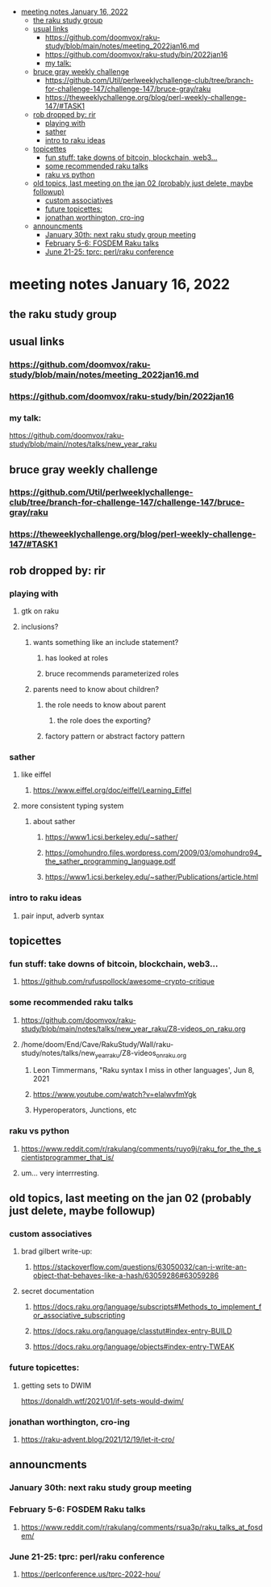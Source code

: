 - [meeting notes January 16, 2022](#org31a6566)
  - [the raku study group](#org2fe5b40)
  - [usual links](#orga7964d4)
    - [<https://github.com/doomvox/raku-study/blob/main/notes/meeting_2022jan16.md>](#org963e4e8)
    - [<https://github.com/doomvox/raku-study/bin/2022jan16>](#org494418f)
    - [my talk:](#org337d35c)
  - [bruce gray weekly challenge](#org1e43160)
    - [<https://github.com/Util/perlweeklychallenge-club/tree/branch-for-challenge-147/challenge-147/bruce-gray/raku>](#orgcfee84d)
    - [<https://theweeklychallenge.org/blog/perl-weekly-challenge-147/#TASK1>](#orgb5ae1fa)
  - [rob dropped by: rir](#org82ae119)
    - [playing with](#org6b5bf04)
    - [sather](#orgeb61869)
    - [intro to raku ideas](#orgf3259de)
  - [topicettes](#orge6271c4)
    - [fun stuff: take downs of bitcoin, blockchain, web3&#x2026;](#org8daf3bc)
    - [some recommended raku talks](#org86f0a43)
    - [raku vs python](#orgcc7e226)
  - [old topics, last meeting on the jan 02 (probably just delete, maybe followup)](#orga26bf70)
    - [custom associatives](#org068699b)
    - [future topicettes:](#orgbc80833)
    - [jonathan worthington, cro-ing](#orge2c804a)
  - [announcments](#org89d84ee)
    - [January 30th: next raku study group meeting](#org5899b49)
    - [February 5-6: FOSDEM Raku talks](#org69bc48c)
    - [June 21-25: tprc: perl/raku conference](#orgede444e)


<a id="org31a6566"></a>

# meeting notes January 16, 2022


<a id="org2fe5b40"></a>

## the raku study group


<a id="orga7964d4"></a>

## usual links


<a id="org963e4e8"></a>

### <https://github.com/doomvox/raku-study/blob/main/notes/meeting_2022jan16.md>


<a id="org494418f"></a>

### <https://github.com/doomvox/raku-study/bin/2022jan16>


<a id="org337d35c"></a>

### my talk:

<https://github.com/doomvox/raku-study/blob/main//notes/talks/new_year_raku>


<a id="org1e43160"></a>

## bruce gray weekly challenge


<a id="orgcfee84d"></a>

### <https://github.com/Util/perlweeklychallenge-club/tree/branch-for-challenge-147/challenge-147/bruce-gray/raku>


<a id="orgb5ae1fa"></a>

### <https://theweeklychallenge.org/blog/perl-weekly-challenge-147/#TASK1>


<a id="org82ae119"></a>

## rob dropped by: rir


<a id="org6b5bf04"></a>

### playing with

1.  gtk on raku

2.  inclusions?

    1.  wants something like an include statement?
    
        1.  has looked at roles
        
        2.  bruce recommends parameterized roles
    
    2.  parents need to know about children?
    
        1.  the role needs to know about parent
        
            1.  the role does the exporting?
        
        2.  factory pattern or abstract factory pattern


<a id="orgeb61869"></a>

### sather

1.  like eiffel

    1.  <https://www.eiffel.org/doc/eiffel/Learning_Eiffel>

2.  more consistent typing system

    1.  about sather
    
        1.  <https://www1.icsi.berkeley.edu/~sather/>
        
        2.  <https://omohundro.files.wordpress.com/2009/03/omohundro94_the_sather_programming_language.pdf>
        
        3.  <https://www1.icsi.berkeley.edu/~sather/Publications/article.html>


<a id="orgf3259de"></a>

### intro to raku ideas

1.  pair input, adverb syntax


<a id="orge6271c4"></a>

## topicettes


<a id="org8daf3bc"></a>

### fun stuff: take downs of bitcoin, blockchain, web3&#x2026;

1.  <https://github.com/rufuspollock/awesome-crypto-critique>


<a id="org86f0a43"></a>

### some recommended raku talks

1.  <https://github.com/doomvox/raku-study/blob/main/notes/talks/new_year_raku/Z8-videos_on_raku.org>

2.  /home/doom/End/Cave/RakuStudy/Wall/raku-study/notes/talks/new<sub>year</sub><sub>raku</sub>/Z8-videos<sub>on</sub><sub>raku.org</sub>

    1.  Leon Timmermans, "Raku syntax I miss in other languages', Jun 8, 2021
    
    2.  <https://www.youtube.com/watch?v=elalwvfmYgk>
    
    3.  Hyperoperators, Junctions, etc


<a id="orgcc7e226"></a>

### raku vs python

1.  <https://www.reddit.com/r/rakulang/comments/ruyo9j/raku_for_the_the_scientistprogrammer_that_is/>

2.  um&#x2026; very interrresting.


<a id="orga26bf70"></a>

## old topics, last meeting on the jan 02 (probably just delete, maybe followup)


<a id="org068699b"></a>

### custom associatives

1.  brad gilbert write-up:

    1.  <https://stackoverflow.com/questions/63050032/can-i-write-an-object-that-behaves-like-a-hash/63059286#63059286>

2.  secret documentation

    1.  <https://docs.raku.org/language/subscripts#Methods_to_implement_for_associative_subscripting>
    
    2.  <https://docs.raku.org/language/classtut#index-entry-BUILD>
    
    3.  <https://docs.raku.org/language/objects#index-entry-TWEAK>


<a id="orgbc80833"></a>

### future topicettes:

1.  getting sets to DWIM

    <https://donaldh.wtf/2021/01/if-sets-would-dwim/>


<a id="orge2c804a"></a>

### jonathan worthington, cro-ing

1.  <https://raku-advent.blog/2021/12/19/let-it-cro/>


<a id="org89d84ee"></a>

## announcments


<a id="org5899b49"></a>

### January 30th: next raku study group meeting


<a id="org69bc48c"></a>

### February 5-6: FOSDEM Raku talks

1.  <https://www.reddit.com/r/rakulang/comments/rsua3p/raku_talks_at_fosdem/>


<a id="orgede444e"></a>

### June 21-25: tprc: perl/raku conference

1.  <https://perlconference.us/tprc-2022-hou/>
